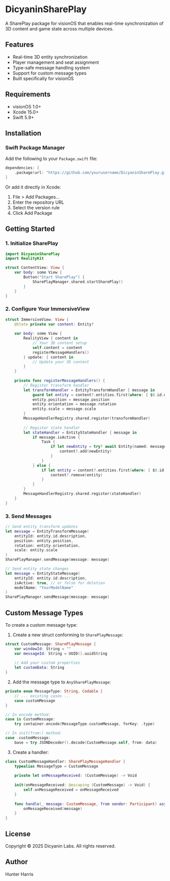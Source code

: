 # DicyaninSharePlay

A SharePlay package for visionOS that enables real-time synchronization of 3D content and game state across multiple devices.

## Features

- Real-time 3D entity synchronization
- Player management and seat assignment
- Type-safe message handling system
- Support for custom message types
- Built specifically for visionOS

## Requirements

- visionOS 1.0+
- Xcode 15.0+
- Swift 5.9+

## Installation

### Swift Package Manager

Add the following to your `Package.swift` file:

```swift
dependencies: [
    .package(url: "https://github.com/yourusername/DicyaninSharePlay.git", from: "1.0.0")
]
```

Or add it directly in Xcode:
1. File > Add Packages...
2. Enter the repository URL
3. Select the version rule
4. Click Add Package

## Getting Started

### 1. Initialize SharePlay

```swift
import DicyaninSharePlay
import RealityKit

struct ContentView: View {
    var body: some View {
        Button("Start SharePlay") {
            SharePlayManager.shared.startSharePlay()
        }
    }
}
```

### 2. Configure Your ImmersiveView

```swift
struct ImmersiveView: View {
    @State private var content: Entity?
    
    var body: some View {
        RealityView { content in
            // Your 3D content setup
            self.content = content
            registerMessageHandlers()
        } update: { content in
            // Update your 3D content
        }
    }
    
    private func registerMessageHandlers() {
        // Register transform handler
        let transformHandler = EntityTransformHandler { message in
            guard let entity = content?.entities.first(where: { $0.id.description == message.entityId }) else { return }
            entity.position = message.position
            entity.orientation = message.rotation
            entity.scale = message.scale
        }
        MessageHandlerRegistry.shared.register(transformHandler)
        
        // Register state handler
        let stateHandler = EntityStateHandler { message in
            if message.isActive {
                Task {
                    if let newEntity = try? await Entity(named: message.modelName, in: realityKitContentBundle) {
                        content?.add(newEntity)
                    }
                }
            } else {
                if let entity = content?.entities.first(where: { $0.id.description == message.entityId }) {
                    content?.remove(entity)
                }
            }
        }
        MessageHandlerRegistry.shared.register(stateHandler)
    }
}
```

### 3. Send Messages

```swift
// Send entity transform updates
let message = EntityTransformMessage(
    entityId: entity.id.description,
    position: entity.position,
    rotation: entity.orientation,
    scale: entity.scale
)
SharePlayManager.sendMessage(message: message)

// Send entity state changes
let message = EntityStateMessage(
    entityId: entity.id.description,
    isActive: true, // or false for deletion
    modelName: "YourModelName"
)
SharePlayManager.sendMessage(message: message)
```

## Custom Message Types

To create a custom message type:

1. Create a new struct conforming to `SharePlayMessage`:

```swift
struct CustomMessage: SharePlayMessage {
    var windowId: String = ""
    var messageId: String = UUID().uuidString
    
    // Add your custom properties
    let customData: String
}
```

2. Add the message type to `AnySharePlayMessage`:

```swift
private enum MessageType: String, Codable {
    // ... existing cases ...
    case customMessage
}

// In encode method:
case is CustomMessage:
    try container.encode(MessageType.customMessage, forKey: .type)

// In init(from:) method:
case .customMessage:
    base = try JSONDecoder().decode(CustomMessage.self, from: data)
```

3. Create a handler:

```swift
class CustomMessageHandler: SharePlayMessageHandler {
    typealias MessageType = CustomMessage
    
    private let onMessageReceived: (CustomMessage) -> Void
    
    init(onMessageReceived: @escaping (CustomMessage) -> Void) {
        self.onMessageReceived = onMessageReceived
    }
    
    func handle(_ message: CustomMessage, from sender: Participant) async {
        onMessageReceived(message)
    }
}
```

## License

Copyright © 2025 Dicyanin Labs. All rights reserved.

## Author

Hunter Harris 